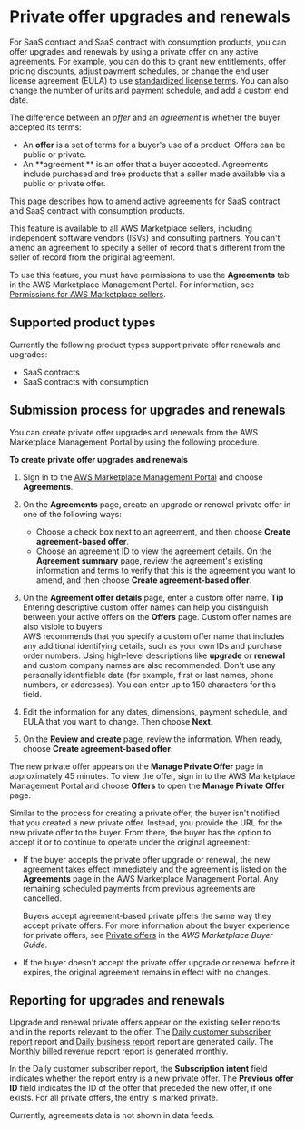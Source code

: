 # Private offer upgrades and renewals<a name="private-offers-upgrades-and-renewals"></a>

For SaaS contract and SaaS contract with consumption products, you can offer upgrades and renewals by using a private offer on any active agreements\. For example, you can do this to grant new entitlements, offer pricing discounts, adjust payment schedules, or change the end user license agreement \(EULA\) to use [standardized license terms](standardized-license-terms.md)\. You can also change the number of units and payment schedule, and add a custom end date\. 

The difference between an *offer* and an *agreement* is whether the buyer accepted its terms:
+ An **offer** is a set of terms for a buyer's use of a product\. Offers can be public or private\. 
+ An **agreement ** is an offer that a buyer accepted\. Agreements include purchased and free products that a seller made available via a public or private offer\. 

This page describes how to amend active agreements for SaaS contract and SaaS contract with consumption products\.

This feature is available to all AWS Marketplace sellers, including independent software vendors \(ISVs\) and consulting partners\. You can't amend an agreement to specify a seller of record that's different from the seller of record from the original agreement\. 

To use this feature, you must have permissions to use the **Agreements** tab in the AWS Marketplace Management Portal\. For information, see [Permissions for AWS Marketplace sellers](detailed-management-portal-permissions.md#seller-ammp-permissions)\.

## Supported product types<a name="private-offers-upgrades-and-renewals-supported-products"></a>

Currently the following product types support private offer renewals and upgrades:
+ SaaS contracts
+ SaaS contracts with consumption

## Submission process for upgrades and renewals<a name="private-offers-upgrades-and-renewals-process"></a>

You can create private offer upgrades and renewals from the AWS Marketplace Management Portal by using the following procedure\. 

**To create private offer upgrades and renewals**

1.  Sign in to the [AWS Marketplace Management Portal](https://aws.amazon.com/marketplace/management) and choose **Agreements**\. 

1. On the **Agreements** page, create an upgrade or renewal private offer in one of the following ways:
   + Choose a check box next to an agreement, and then choose **Create agreement\-based offer**\.
   + Choose an agreement ID to view the agreement details\. On the **Agreement summary** page, review the agreement's existing information and terms to verify that this is the agreement you want to amend, and then choose **Create agreement\-based offer**\. 

1. On the **Agreement offer details** page, enter a custom offer name\.
**Tip**  
Entering descriptive custom offer names can help you distinguish between your active offers on the **Offers** page\. Custom offer names are also visible to buyers\.  
AWS recommends that you specify a custom offer name that includes any additional identifying details, such as your own IDs and purchase order numbers\. Using high\-level descriptions like **upgrade** or **renewal** and custom company names are also recommended\. Don't use any personally identifiable data \(for example, first or last names, phone numbers, or addresses\)\. You can enter up to 150 characters for this field\. 

1. Edit the information for any dates, dimensions, payment schedule, and EULA that you want to change\. Then choose **Next**\.

1. On the **Review and create** page, review the information\. When ready, choose **Create agreement\-based offer**\.

The new private offer appears on the **Manage Private Offer** page in approximately 45 minutes\. To view the offer, sign in to the AWS Marketplace Management Portal and choose **Offers** to open the **Manage Private Offer** page\. 

Similar to the process for creating a private offer, the buyer isn't notified that you created a new private offer\. Instead, you provide the URL for the new private offer to the buyer\. From there, the buyer has the option to accept it or to continue to operate under the original agreement:
+ If the buyer accepts the private offer upgrade or renewal, the new agreement takes effect immediately and the agreement is listed on the **Agreements** page in the AWS Marketplace Management Portal\. Any remaining scheduled payments from previous agreements are cancelled\.

  Buyers accept agreement\-based private pffers the same way they accept private offers\. For more information about the buyer experience for private offers, see [Private offers](https://docs.aws.amazon.com/marketplace/latest/buyerguide/buyer-private-offers.html) in the *AWS Marketplace Buyer Guide*\.
+ If the buyer doesn't accept the private offer upgrade or renewal before it expires, the original agreement remains in effect with no changes\. 

## Reporting for upgrades and renewals<a name="private-offers-upgrades-and-renewals-reporting"></a>

Upgrade and renewal private offers appear on the existing seller reports and in the reports relevant to the offer\. The [Daily customer subscriber report](daily-customer-subscriber-report.md) report and [Daily business report](daily-business-report.md) report are generated daily\. The [Monthly billed revenue report](monthly-billed-revenue-report.md) report is generated monthly\.

In the Daily customer subscriber report, the **Subscription intent** field indicates whether the report entry is a new private offer\. The **Previous offer ID** field indicates the ID of the offer that preceded the new offer, if one exists\. For all private offers, the entry is marked private\. 

Currently, agreements data is not shown in data feeds\.
